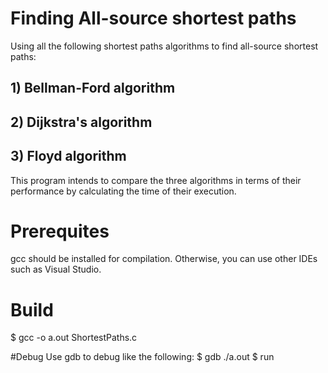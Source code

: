 # Finding All-source shortest paths
Using all the following shortest paths algorithms to find all-source shortest paths:

## 1) Bellman-Ford algorithm
## 2) Dijkstra's algorithm
## 3) Floyd algorithm

This program intends to compare the three algorithms in terms of their performance by calculating
the time of their execution.

# Prerequites
gcc should be installed for compilation. Otherwise, you can use other IDEs such as Visual Studio.


# Build
$ gcc -o a.out ShortestPaths.c 


#Debug
Use gdb to debug like the following:
  $ gdb ./a.out
  $ run

